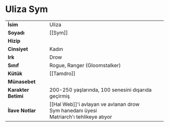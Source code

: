 # Uliza Sym  
|  |  |  
|---|---|  
| **İsim** | Uliza|  
| **Soyadı** | [[Sym]]|  
| **Hizip** | |  
| **Cinsiyet** | Kadın|  
| **Irk** | Drow|  
| **Sınıf** | Rogue, Ranger (Gloomstalker)|  
| **Kütük** | [[Tamdro]]|  
| **Münasebet** | |  
| **Karakter Betimi** | 200-250 yaşlarında, 100 senesini dışarıda geçirmiş|  
| **İlave Notlar** | [[Hal Web]]'i avlayan ve avlanan drow<br>Sym hanedanı üyesi<br>Matriarch'ı tehlikeye atıyor|  
